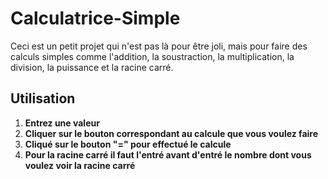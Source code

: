 # Calculatrice-Simple

Ceci est un petit projet qui n'est pas là pour être joli, mais pour faire des calculs simples comme l'addition, la soustraction, la multiplication, la division, la puissance et la racine carré.

## Utilisation 
1. **Entrez une valeur**
2. **Cliquer sur le bouton correspondant au calcule que vous voulez faire**
3. **Cliqué sur le bouton "=" pour effectué le calcule**
4. **Pour la racine carré il faut l'entré avant d'entré le nombre dont vous voulez voir la racine carré**

